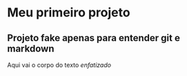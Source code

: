 # Meu primeiro projeto

## Projeto fake apenas para entender git e markdown

Aqui vai o corpo do texto *enfatizado*